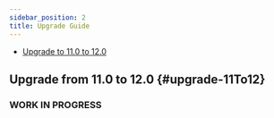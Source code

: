 ```yaml
---
sidebar_position: 2
title: Upgrade Guide
---
```

- [Upgrade to 11.0 to 12.0](#upgrade-11To12)

## Upgrade from 11.0 to 12.0 {#upgrade-11To12}

### WORK IN PROGRESS

[//]: # (TODO: Add a description of the changes in the upgrade from 11.0 to 12.0.)

